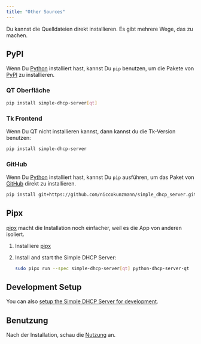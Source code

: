 ```yaml
---
title: "Other Sources"
---
```


Du kannst die Quelldateien direkt installieren. Es gibt mehrere Wege, das zu
machen.

## PyPI

Wenn Du [Python] installiert hast, kannst Du `pip` benutzen, um die Pakete von
[PyPI] zu installieren.

### QT Oberfläche

```sh
pip install simple-dhcp-server[qt]
```

### Tk Frontend

Wenn Du QT nicht installieren kannst, dann kannst du die Tk-Version benutzen:

```sh
pip install simple-dhcp-server
```

### GitHub

Wenn Du [Python] installiert hast, kannst Du `pip` ausführen, um das Paket von
[GitHub] direkt zu installieren.

```sh
pip install git+https://github.com/niccokunzmann/simple_dhcp_server.git
```

## Pipx

[pipx] macht die Installation noch einfacher, weil es die App von anderen
isoliert.

1. Installiere [pipx]
2. Install and start the Simple DHCP Server:

    ```sh
    sudo pipx run --spec simple-dhcp-server[qt] python-dhcp-server-qt  
    ```

## Development Setup

You can also [setup the Simple DHCP Server for development][4].

## Benutzung

Nach der Installation, schau die [Nutzung][3] an.

[Python]: https://www.python.org/
[PyPI]: https://pypi.org/project/simple-dhcp-server/
[GitHub]: https://github.com/niccokunzmann/simple_dhcp_server/
[3]: /usage/cmd.md
[pipx]: https://pipx.pypa.io/stable/installation/
[4]: ../develop
